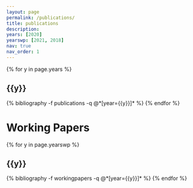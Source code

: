 ```yaml
---
layout: page
permalink: /publications/
title: publications
description:
years: [2020]
yearswp: [2021, 2018]
nav: true
nav_order: 1
---
```

<!-- _pages/publications.md -->
<div class="publications">

{% for y in page.years %}
  <h2 class="year">{{y}}</h2>
  {% bibliography -f publications -q @*[year={{y}}]* %}
{% endfor %}

</div>

<h1> Working Papers </h1>

<div class="workingpapers">

{% for y in page.yearswp %}
  <h2 class="year">{{y}}</h2>
  {% bibliography -f workingpapers -q @*[year={{y}}]*  %}
{% endfor %}

</div>
